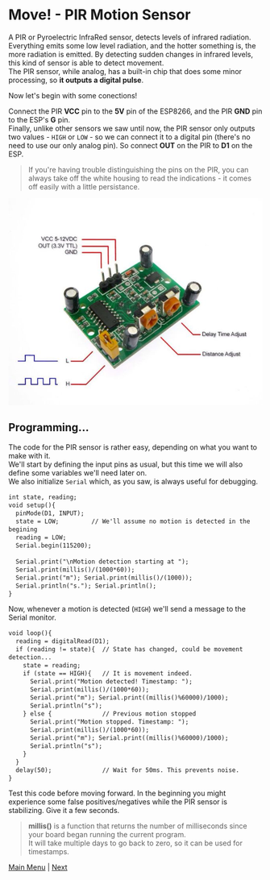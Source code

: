 # Move! - PIR Motion Sensor

A PIR or Pyroelectric InfraRed sensor, detects levels of infrared radiation. Everything emits some low level radiation, and the hotter something is, the more radiation is emitted. By detecting sudden changes in infrared levels, this kind of sensor is able to detect movement.
</br>The PIR sensor, while analog, has a built-in chip that does some minor processing, so **it outputs a digital pulse**.

Now let's begin with some conections!

Connect the PIR **VCC** pin to the **5V** pin of the ESP8266, and the PIR **GND** pin to the ESP's **G** pin.
</br>Finally, unlike other sensors we saw until now, the PIR sensor only outputs two values - ```HIGH``` or ```LOW``` - so we can connect it to a digital pin (there's no need to use our only analog pin). So connect **OUT** on the PIR to **D1** on the ESP.
>If you're having trouble distinguishing the pins on the PIR, you can always take off the white housing to read the indications - it comes off easily with a little persistance.

![PIR Pinout](./images/pir-pinout.jpg)

## Programming...

The code for the PIR sensor is rather easy, depending on what you want to make with it.
</br>We'll start by defining the input pins as usual, but this time we will also define some variables we'll need later on.
</br>We also initialize ```Serial``` which, as you saw, is always useful for debugging.

```Arduino
int state, reading;
void setup(){
  pinMode(D1, INPUT);
  state = LOW;         // We'll assume no motion is detected in the begining
  reading = LOW;
  Serial.begin(115200);
  
  Serial.print("\nMotion detection starting at ");
  Serial.print(millis()/(1000*60));
  Serial.print("m"); Serial.print(millis()/(1000));
  Serial.println("s."); Serial.println();
}
```

Now, whenever a motion is detected (```HIGH```) we'll send a message to the Serial monitor.

```Arduino
void loop(){
  reading = digitalRead(D1);
  if (reading != state){  // State has changed, could be movement detection...
    state = reading;
    if (state == HIGH){   // It is movement indeed.
      Serial.print("Motion detected! Timestamp: ");
      Serial.print(millis()/(1000*60));
      Serial.print("m"); Serial.print((millis()%60000)/1000);
      Serial.println("s");
    } else {              // Previous motion stopped
      Serial.print("Motion stopped. Timestamp: ");
      Serial.print(millis()/(1000*60));
      Serial.print("m"); Serial.print((millis()%60000)/1000);
      Serial.println("s");
    }
  }
  delay(50);              // Wait for 50ms. This prevents noise.
}
```

Test this code before moving forward. In the beginning you might experience some false positives/negatives while the PIR sensor is stabilizing. Give it a few seconds.
> **millis()** is a function that returns the number of milliseconds since your board began running the current program.</br>It will take multiple days to go back to zero, so it can be used for timestamps.



[Main Menu](../readme.md) | [Next](./ex2.md)
